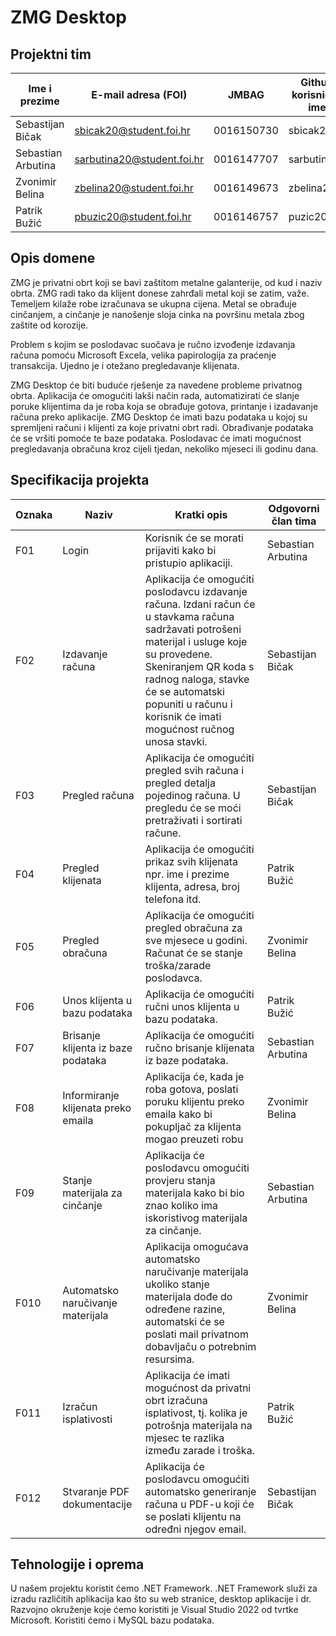 # ZMG Desktop

## Projektni tim

Ime i prezime | E-mail adresa (FOI) | JMBAG | Github korisničko ime
------------  | ------------------- | ----- | ---------------------
Sebastijan Bičak | sbicak20@student.foi.hr | 0016150730 | sbicak20
Sebastian Arbutina | sarbutina20@student.foi.hr | 0016147707 | sarbutina20
Zvonimir Belina | zbelina20@student.foi.hr | 0016149673 | zbelina20
Patrik Bužić | pbuzic20@student.foi.hr | 0016146757 | puzic20

## Opis domene

ZMG je privatni obrt koji se bavi zaštitom metalne galanterije, od kud i naziv obrta.
ZMG radi tako da klijent donese zahrđali metal koji se zatim, važe. Temeljem kilaže robe izračunava se ukupna cijena. Metal se obrađuje cinčanjem, a cinčanje je nanošenje sloja cinka na površinu metala zbog zaštite od korozije.

Problem s kojim se poslodavac suočava je ručno izvođenje izdavanja računa pomoću Microsoft Excela, velika papirologija za praćenje transakcija. Ujedno je i otežano pregledavanje klijenata.

ZMG Desktop će biti buduće rješenje za navedene probleme privatnog obrta. Aplikacija će omogućiti lakši način rada, automatizirati će slanje poruke klijentima da je roba koja se obrađuje gotova, printanje i izadavanje računa preko aplikacije. ZMG Desktop će imati bazu podataka u kojoj su spremljeni računi i klijenti za koje privatni obrt radi. Obrađivanje podataka će se vršiti pomoće te baze podataka. Poslodavac će imati mogućnost pregledavanja obračuna kroz cijeli tjedan, nekoliko mjeseci ili godinu dana.

## Specifikacija projekta

Oznaka | Naziv | Kratki opis | Odgovorni član tima
------ | ----- | ----------- | -------------------
F01 | Login | Korisnik će se morati prijaviti kako bi pristupio aplikaciji. | Sebastian Arbutina
F02 | Izdavanje računa | Aplikacija će omogućiti poslodavcu izdavanje računa. Izdani račun će u stavkama računa sadržavati potrošeni materijal i usluge koje su provedene. Skeniranjem QR koda s radnog naloga, stavke će se automatski popuniti u računu i korisnik će imati mogućnost ručnog unosa stavki. | Sebastijan Bičak
F03 | Pregled računa | Aplikacija će omogućiti pregled svih računa i pregled detalja pojedinog računa. U pregledu će se moći pretraživati i sortirati račune. | Sebastijan Bičak
F04 | Pregled klijenata | Aplikacija će omogućiti prikaz svih klijenata npr. ime i prezime klijenta, adresa, broj telefona itd. | Patrik Bužić
F05 | Pregled obračuna | Aplikacija će omogućiti pregled obračuna za sve mjesece u godini. Računat će se stanje troška/zarade poslodavca. | Zvonimir Belina
F06 | Unos klijenta u bazu podataka| Aplikacija će omogućiti ručni unos klijenta u bazu podataka.  | Patrik Bužić
F07 | Brisanje klijenta iz baze podataka  | Aplikacija će omogućiti ručno brisanje klijenata iz baze podataka. | Sebastian Arbutina
F08 | Informiranje klijenata preko emaila | Aplikacija će, kada je roba gotova, poslati poruku klijentu preko emaila kako bi pokupljač za klijenta mogao preuzeti robu | Zvonimir Belina
F09 | Stanje materijala za cinčanje | Aplikacija će poslodavcu omogućiti provjeru stanja materijala kako bi bio znao koliko ima iskoristivog materijala za cinčanje. | Sebastian Arbutina
F010 | Automatsko naručivanje materijala | Aplikacija omogućava automatsko naručivanje materijala ukoliko stanje materijala dođe do određene razine, automatski će se poslati mail privatnom dobavljaču o potrebnim resursima. | Zvonimir Belina
F011 | Izračun isplativosti | Aplikacija će imati mogućnost da privatni obrt izračuna isplativost, tj. kolika je potrošnja materijala na mjesec te razlika između zarade i troška. | Patrik Bužić
F012 | Stvaranje PDF dokumentacije | Aplikacija će poslodavcu omogućiti automatsko generiranje računa u PDF-u koji će se poslati klijentu na određni njegov email. | Sebastijan Bičak

## Tehnologije i oprema
U našem projektu koristit ćemo .NET Framework. .NET Framework služi za izradu različitih aplikacija kao što su web stranice, desktop aplikacije i dr. Razvojno okruženje koje ćemo koristiti je Visual Studio 2022 od tvrtke Microsoft. Koristiti ćemo i MySQL bazu podataka.

